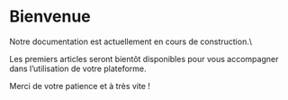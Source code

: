 # Bienvenue

Notre documentation est actuellement en cours de construction.\


Les premiers articles seront bientôt disponibles pour vous accompagner dans l’utilisation de votre plateforme.

Merci de votre patience et à très vite !
